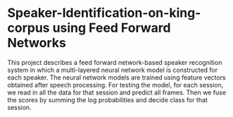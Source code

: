 # Speaker-Identification-on-king-corpus using Feed Forward Networks
This project describes a feed forward network-based speaker recognition system in which a multi-layered neural network model is constructed for each speaker. 
The neural network models are trained using feature vectors obtained after speech processing. For testing the model, for each session, we read in all the data 
for that session and predict all frames. Then we fuse the scores by summing the log probabilities and decide class for that session.
